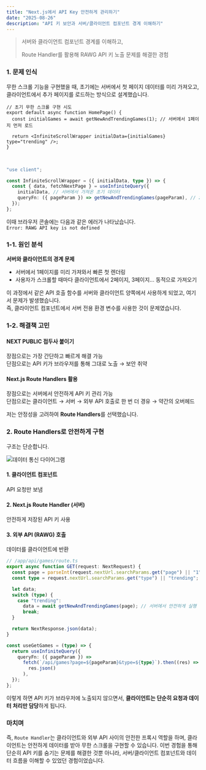 ```yaml
---
title: "Next.js에서 API Key 안전하게 관리하기"
date: "2025-08-26"
description: "API 키 보안과 서버/클라이언트 컴포넌트 경계 이해하기"
---
```


> 서버와 클라이언트 컴포넌트 경계를 이해하고,
>
> Route Handler를 활용해 RAWG API 키 노출 문제를 해결한 경험

### 1. 문제 인식

무한 스크롤 기능을 구현했을 때, 초기에는 서버에서 첫 페이지 데이터를 미리 가져오고,
클라이언트에서 추가 페이지를 로드하는 방식으로 설계했습니다.

```tsx
// 초기 무한 스크롤 구현 시도
export default async function HomePage() {
  const initialGames = await getNewAndTrendingGames(1); // 서버에서 1페이지 먼저 로드

  return <InfiniteScrollWrapper initialData={initialGames} type="trending" />;
}
```

<br />

```typescript
"use client";

const InfiniteScrollWrapper = ({ initialData, type }) => {
  const { data, fetchNextPage } = useInfiniteQuery({
    initialData, // 서버에서 가져온 초기 데이터
    queryFn: ({ pageParam }) => getNewAndTrendingGames(pageParam), // ❌ 클라이언트에서 직접 호출
  });
};
```

이때 브라우저 콘솔에는 다음과 같은 에러가 나타났습니다.\
`Error: RAWG API key is not defined`

### 1-1. 원인 분석

**서버와 클라이언트의 경계 문제**

- 서버에서 1페이지를 미리 가져와서 빠른 첫 렌더링
- 사용자가 스크롤할 때마다 클라이언트에서 2페이지, 3페이지... 동적으로 가져오기

이 과정에서 같은 API 호출 함수를 서버와 클라이언트 양쪽에서 사용하게 되었고, 여기서 문제가 발생했습니다.\
즉, 클라이언트 컴포넌트에서 서버 전용 환경 변수를 사용한 것이 문제였습니다.

### 1-2. 해결책 고민

#### NEXT PUBLIC 접두사 붙이기

장점으로는 가장 간단하고 빠르게 해결 가능\
단점으로는 API 키가 브라우저를 통해 그대로 노출 → 보안 취약

#### Next.js Route Handlers 활용

장점으로는 서버에서 안전하게 API 키 관리 가능\
단점으로는 클라이언트 → 서버 → 외부 API 호출로 한 번 더 경유 → 약간의 오버헤드

저는 안정성을 고려하여 **Route Handlers**를 선택했습니다.

### 2. Route Handlers로 안전하게 구현

구조는 단순합니다.

![데이터 통신 다이어그램](/images/posts/nextjs-api-key-security/route-handler.png)

#### 1. 클라이언트 컴포넌트

API 요청만 보냄

#### 2. Next.js Route Handler (서버)

안전하게 저장된 API 키 사용

#### 3. 외부 API (RAWG) 호출

데이터를 클라이언트에 반환

```typescript
// /app/api/games/route.ts
export async function GET(request: NextRequest) {
  const page = parseInt(request.nextUrl.searchParams.get("page") || "1");
  const type = request.nextUrl.searchParams.get("type") || "trending";

  let data;
  switch (type) {
    case "trending":
      data = await getNewAndTrendingGames(page); // 서버에서 안전하게 실행
      break;
  }

  return NextResponse.json(data);
}
```

```typescript
const useGetGames = (type) => {
  return useInfiniteQuery({
    queryFn: ({ pageParam }) =>
      fetch(`/api/games?page=${pageParam}&type=${type}`).then((res) =>
        res.json()
      ),
  });
};
```

이렇게 하면 API 키가 브라우저에 노출되지 않으면서, **클라이언트는 단순히 요청과 데이터 처리만 담당**하게 됩니다.

### 마치며

즉, `Route Handler`는 클라이언트와 외부 API 사이의 안전한 프록시 역할을 하며, 클라이언트는 안전하게 데이터를 받아 무한 스크롤을 구현할 수 있습니다. 이번 경험을 통해 단순히 API 키를 숨기는 문제를 해결한 것뿐 아니라, 서버/클라이언트 컴포넌트와 데이터 흐름을 이해할 수 있었던 경험이었습니다.
